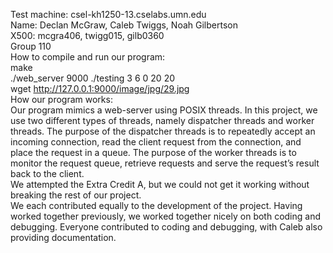 Test machine: csel-kh1250-13.cselabs.umn.edu<br>
Name: Declan McGraw, Caleb Twiggs, Noah Gilbertson<br>
X500: mcgra406, twigg015, gilb0360<br>
Group 110<br>
How to compile and run our program:<br>
    make<br>
    ./web_server 9000 ./testing 3 6 0 20 20<br>
    wget http://127.0.0.1:9000/image/jpg/29.jpg<br>
How our program works:<br>
    Our program mimics a web-server using POSIX threads. In this project, we use two different types of threads, namely dispatcher
    threads and worker threads. The purpose of the dispatcher threads is to repeatedly accept an incoming connection,
    read the client request from the connection, and place the request in a queue. The purpose of the worker threads is to monitor
    the request queue, retrieve requests and serve the request’s result back to the client.<br>
We attempted the Extra Credit A, but we could not get it working without breaking the rest of our project.<br>
We each contributed equally to the development of the project. Having worked together previously, we worked together nicely on both coding and debugging. Everyone contributed to coding and debugging, with Caleb also providing documentation.
